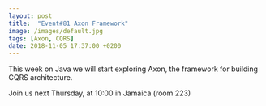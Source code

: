```yaml
---
layout: post
title:  "Event#81 Axon Framework"
image: /images/default.jpg
tags: [Axon, CQRS]
date: 2018-11-05 17:37:00 +0200
---
```


This week on Java we will start exploring Axon, the framework for building CQRS architecture.[]()

Join us next Thursday, at 10:00 in Jamaica (room 223)
